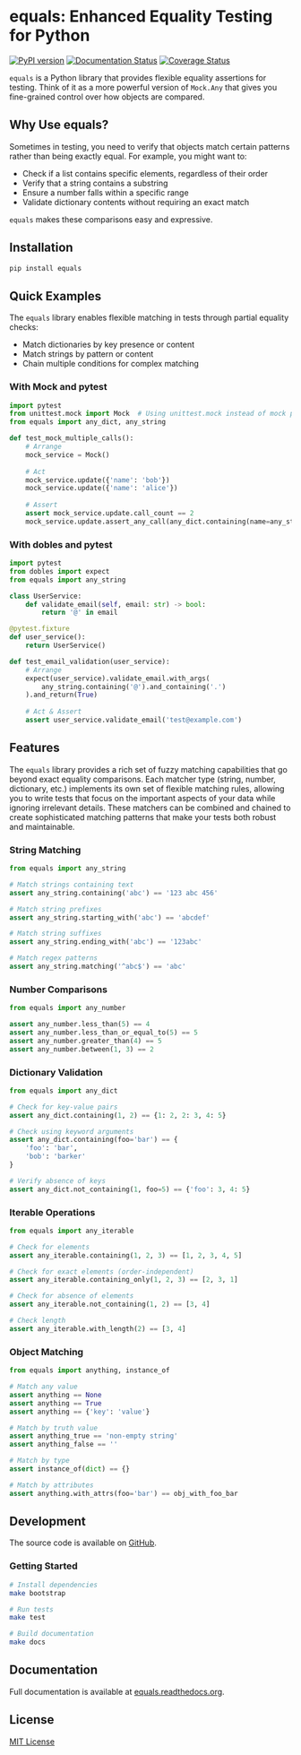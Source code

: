 # equals: Enhanced Equality Testing for Python

[![PyPI version](https://badge.fury.io/py/equals.svg)](https://badge.fury.io/py/equals)
[![Documentation Status](https://readthedocs.org/projects/equals/badge/?version=latest)](https://equals.readthedocs.io/en/latest/?badge=latest)
[![Coverage Status](https://coveralls.io/repos/github/smartfastlabs/equals/badge.svg?branch=master)](https://coveralls.io/github/smartfastlabs/equals?branch=master)

`equals` is a Python library that provides flexible equality assertions for testing. Think of it as a more powerful version of `Mock.Any` that gives you fine-grained control over how objects are compared.

## Why Use equals?

Sometimes in testing, you need to verify that objects match certain patterns rather than being exactly equal. For example, you might want to:
- Check if a list contains specific elements, regardless of their order
- Verify that a string contains a substring
- Ensure a number falls within a specific range
- Validate dictionary contents without requiring an exact match

`equals` makes these comparisons easy and expressive.

## Installation

```bash
pip install equals
```

## Quick Examples

The `equals` library enables flexible matching in tests through partial equality checks:
- Match dictionaries by key presence or content
- Match strings by pattern or content
- Chain multiple conditions for complex matching

### With Mock and pytest

```python
import pytest
from unittest.mock import Mock  # Using unittest.mock instead of mock package
from equals import any_dict, any_string

def test_mock_multiple_calls():
    # Arrange
    mock_service = Mock()
    
    # Act
    mock_service.update({'name': 'bob'})
    mock_service.update({'name': 'alice'})
    
    # Assert
    assert mock_service.update.call_count == 2
    mock_service.update.assert_any_call(any_dict.containing(name=any_string))
```

### With dobles and pytest

```python
import pytest
from dobles import expect
from equals import any_string

class UserService:
    def validate_email(self, email: str) -> bool:
        return '@' in email

@pytest.fixture
def user_service():
    return UserService()

def test_email_validation(user_service):
    # Arrange
    expect(user_service).validate_email.with_args(
        any_string.containing('@').and_containing('.')
    ).and_return(True)
    
    # Act & Assert
    assert user_service.validate_email('test@example.com')
```

## Features

The `equals` library provides a rich set of fuzzy matching capabilities that go beyond exact equality comparisons. Each matcher type (string, number, dictionary, etc.) implements its own set of flexible matching rules, allowing you to write tests that focus on the important aspects of your data while ignoring irrelevant details. These matchers can be combined and chained to create sophisticated matching patterns that make your tests both robust and maintainable.

### String Matching

```python
from equals import any_string

# Match strings containing text
assert any_string.containing('abc') == '123 abc 456'

# Match string prefixes
assert any_string.starting_with('abc') == 'abcdef'

# Match string suffixes
assert any_string.ending_with('abc') == '123abc'

# Match regex patterns
assert any_string.matching('^abc$') == 'abc'
```

### Number Comparisons

```python
from equals import any_number

assert any_number.less_than(5) == 4
assert any_number.less_than_or_equal_to(5) == 5
assert any_number.greater_than(4) == 5
assert any_number.between(1, 3) == 2
```

### Dictionary Validation

```python
from equals import any_dict

# Check for key-value pairs
assert any_dict.containing(1, 2) == {1: 2, 2: 3, 4: 5}

# Check using keyword arguments
assert any_dict.containing(foo='bar') == {
    'foo': 'bar',
    'bob': 'barker'
}

# Verify absence of keys
assert any_dict.not_containing(1, foo=5) == {'foo': 3, 4: 5}
```

### Iterable Operations

```python
from equals import any_iterable

# Check for elements
assert any_iterable.containing(1, 2, 3) == [1, 2, 3, 4, 5]

# Check for exact elements (order-independent)
assert any_iterable.containing_only(1, 2, 3) == [2, 3, 1]

# Check for absence of elements
assert any_iterable.not_containing(1, 2) == [3, 4]

# Check length
assert any_iterable.with_length(2) == [3, 4]
```

### Object Matching

```python
from equals import anything, instance_of

# Match any value
assert anything == None
assert anything == True
assert anything == {'key': 'value'}

# Match by truth value
assert anything_true == 'non-empty string'
assert anything_false == ''

# Match by type
assert instance_of(dict) == {}

# Match by attributes
assert anything.with_attrs(foo='bar') == obj_with_foo_bar
```

## Development

The source code is available on [GitHub](https://github.com/smartfastlabs/equals).

### Getting Started

```bash
# Install dependencies
make bootstrap

# Run tests
make test

# Build documentation
make docs
```

## Documentation

Full documentation is available at [equals.readthedocs.org](http://equals.readthedocs.org/en/latest/).

## License

[MIT License](http://opensource.org/licenses/MIT)
